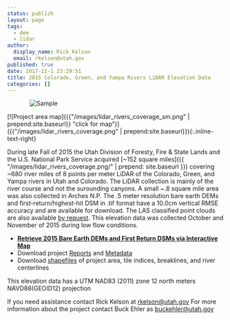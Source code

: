 ```yaml
---
status: publish
layout: page
tags:
  - dem
  - lidar
author:
  display_name: Rick Kelson
  email: rkelson@utah.gov
published: true
date: 2017-11-1 23:29:51
title: 2015 Colorado, Green, and Yampa Rivers LiDAR Elevation Data
categories: []
---
```


<style type="text/css">
#logo {
  max-width: 400px;
  margin: 0 auto;
}
</style>
<div id="logo">
  <img src="{{ "/images/lidar_rivers.PNG" | prepend: site.baseurl }}" alt="Sample" />
</div>

[![Project area map]({{"/images/lidar_rivers_coverage_sm.png" | prepend:site.baseurl}} "click for map")]({{"/images/lidar_rivers_coverage.png" | prepend:site.baseurl}}){:.inline-text-right}

During late Fall of 2015 the Utah Division of Foresty, Fire & State Lands and the U.S. National Park Service acquired [~152 square miles]({{ "/images/lidar_rivers_coverage.png/" | prepend: site.baseurl }}) covering ~680 river miles of 8 points per meter LiDAR of the Colorado, Green, and Yampa rivers in Utah and Colorado. The LiDAR collection is mainly of the river course and not the surounding canyons. A small ~.8 square mile area was also collected in Arches N.P. The .5 meter resolution bare earth DEMs and first-return/highest-hit DSM in .tif format have a 10.0cm vertical RMSE accuracy and are available for download. The LAS classified point clouds are also available [by request](mailto:buckehler@utah.gov). This elevation data was collected October and November of 2015 during low flow conditions.

<ul class="dotless">
  <li>
    <strong>
      <i class="fa fa-download"></i> <a href="http://raster.utah.gov/?cat=.5%20Meter%20%7B2015%20LiDAR%7D" target="_blank">Retrieve 2015 Bare Earth DEMs and First Return DSMs via Interactive Map</a>
    </strong>
  </li>
  <li>
    <i class="fa fa-download"></i> Download project <a href="https://storage.googleapis.com/state-of-utah-sgid-downloads/lidar/colorado-green-rivers-2015/DEMs/Rivers_Report.zip" target="_blank">Reports</a> and
      <a href="https://storage.googleapis.com/state-of-utah-sgid-downloads/lidar/colorado-green-rivers-2015/DEMs/Rivers_Metadata.zip" target="_blank">Metadata</a>
  </li>
  <li>
    <i class="fa fa-download"></i> Download <a href="https://storage.googleapis.com/state-of-utah-sgid-downloads/lidar/colorado-green-rivers-2015/DEMs/Rivers_shps.zip" target="_blank">shapefiles</a> of project area, tile indices, breaklines, and river centerlines
  </li>
</ul>

This elevation data has a UTM NAD83 (2011) zone 12 north meters NAVD88(GEOID12) projection

If you need assistance contact Rick Kelson at [rkelson@utah.gov](mailto:rkelson@utah.gov)
For more information about the project contact Buck Ehler as [buckehler@utah.gov](mailto:buckehler)
